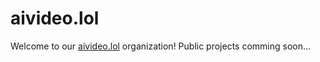 # aivideo.lol
Welcome to our [aivideo.lol](https://aivideo.lol) organization! Public projects comming soon...
